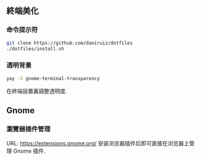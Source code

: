 ## 終端美化

### 命令提示符
```bash
git clone https://github.com/daniruiz/dotfiles
./dotfiles/install.sh
```

### 透明背景
```bash
yay -S gnome-terminal-transparency
```
在終端設置裏調整透明度.

## Gnome

### 瀏覽器插件管理
URL: https://extensions.gnome.org/
安装浏览器插件后即可直接在浏览器上管理 Gnome 插件.
